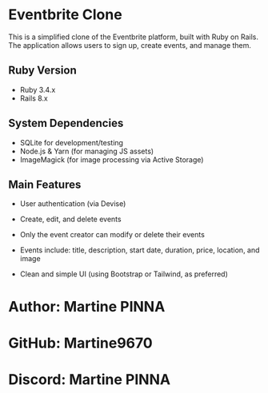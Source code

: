 # Eventbrite Clone

This is a simplified clone of the Eventbrite platform, built with Ruby on Rails.  
The application allows users to sign up, create events, and manage them.

## Ruby Version

- Ruby 3.4.x  
- Rails 8.x

## System Dependencies

- SQLite for development/testing  
- Node.js & Yarn (for managing JS assets)  
- ImageMagick (for image processing via Active Storage)

## Main Features

- User authentication (via Devise)

- Create, edit, and delete events

- Only the event creator can modify or delete their events

- Events include: title, description, start date, duration, price, location, and image

- Clean and simple UI (using Bootstrap or Tailwind, as preferred)

# Author: Martine PINNA  
# GitHub: Martine9670 
# Discord: Martine PINNA
